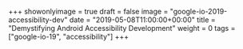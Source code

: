 +++
showonlyimage = true
draft = false
image = "google-io-2019-accessibility-dev"
date = "2019-05-08T11:00:00+00:00"
title = "Demystifying Android Accessibility Development"
weight = 0
tags = ["google-io-19", "accessibility"]
+++
